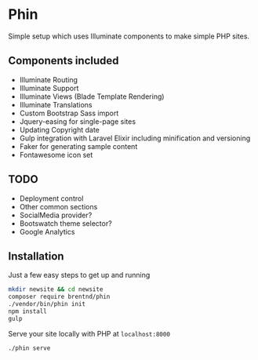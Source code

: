 # Phin

Simple setup which uses Illuminate components to make simple PHP sites.

## Components included
* Illuminate Routing
* Illuminate Support
* Illuminate Views (Blade Template Rendering)
* Illuminate Translations
* Custom Bootstrap Sass import
* Jquery-easing for single-page sites
* Updating Copyright date
* Gulp integration with Laravel Elixir including minification and versioning
* Faker for generating sample content
* Fontawesome icon set

## TODO
* Deployment control
* Other common sections
* SocialMedia provider?
* Bootswatch theme selector?
* Google Analytics

## Installation

Just a few easy steps to get up and running

```bash
mkdir newsite && cd newsite
composer require brentnd/phin
./vendor/bin/phin init
npm install
gulp
```

Serve your site locally with PHP at `localhost:8000`

```bash
./phin serve
```